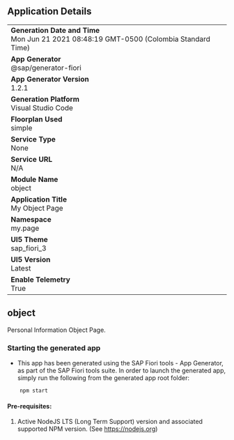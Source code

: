 ## Application Details
|               |
| ------------- |
|**Generation Date and Time**<br>Mon Jun 21 2021 08:48:19 GMT-0500 (Colombia Standard Time)|
|**App Generator**<br>@sap/generator-fiori|
|**App Generator Version**<br>1.2.1|
|**Generation Platform**<br>Visual Studio Code|
|**Floorplan Used**<br>simple|
|**Service Type**<br>None|
|**Service URL**<br>N/A
|**Module Name**<br>object|
|**Application Title**<br>My Object Page|
|**Namespace**<br>my.page|
|**UI5 Theme**<br>sap_fiori_3|
|**UI5 Version**<br>Latest|
|**Enable Telemetry**<br>True|

## object

Personal Information Object Page.

### Starting the generated app

-   This app has been generated using the SAP Fiori tools - App Generator, as part of the SAP Fiori tools suite.  In order to launch the generated app, simply run the following from the generated app root folder:

```
    npm start
```

#### Pre-requisites:

1. Active NodeJS LTS (Long Term Support) version and associated supported NPM version.  (See https://nodejs.org)


